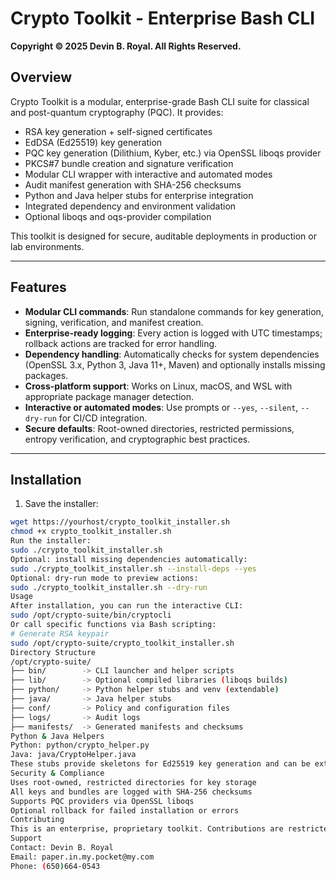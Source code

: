 # Crypto Toolkit - Enterprise Bash CLI

**Copyright © 2025 Devin B. Royal. All Rights Reserved.**

## Overview

Crypto Toolkit is a modular, enterprise-grade Bash CLI suite for classical and post-quantum cryptography (PQC). It provides:

- RSA key generation + self-signed certificates
- EdDSA (Ed25519) key generation
- PQC key generation (Dilithium, Kyber, etc.) via OpenSSL liboqs provider
- PKCS#7 bundle creation and signature verification
- Modular CLI wrapper with interactive and automated modes
- Audit manifest generation with SHA-256 checksums
- Python and Java helper stubs for enterprise integration
- Integrated dependency and environment validation
- Optional liboqs and oqs-provider compilation

This toolkit is designed for secure, auditable deployments in production or lab environments.

---

## Features

- **Modular CLI commands**: Run standalone commands for key generation, signing, verification, and manifest creation.
- **Enterprise-ready logging**: Every action is logged with UTC timestamps; rollback actions are tracked for error handling.
- **Dependency handling**: Automatically checks for system dependencies (OpenSSL 3.x, Python 3, Java 11+, Maven) and optionally installs missing packages.
- **Cross-platform support**: Works on Linux, macOS, and WSL with appropriate package manager detection.
- **Interactive or automated modes**: Use prompts or `--yes`, `--silent`, `--dry-run` for CI/CD integration.
- **Secure defaults**: Root-owned directories, restricted permissions, entropy verification, and cryptographic best practices.

---

## Installation

1. Save the installer:

```bash
wget https://yourhost/crypto_toolkit_installer.sh
chmod +x crypto_toolkit_installer.sh
Run the installer:
sudo ./crypto_toolkit_installer.sh
Optional: install missing dependencies automatically:
sudo ./crypto_toolkit_installer.sh --install-deps --yes
Optional: dry-run mode to preview actions:
sudo ./crypto_toolkit_installer.sh --dry-run
Usage
After installation, you can run the interactive CLI:
sudo /opt/crypto-suite/bin/cryptocli
Or call specific functions via Bash scripting:
# Generate RSA keypair
sudo /opt/crypto-suite/crypto_toolkit_installer.sh
Directory Structure
/opt/crypto-suite/
├── bin/        -> CLI launcher and helper scripts
├── lib/        -> Optional compiled libraries (liboqs builds)
├── python/     -> Python helper stubs and venv (extendable)
├── java/       -> Java helper stubs
├── conf/       -> Policy and configuration files
├── logs/       -> Audit logs
├── manifests/  -> Generated manifests and checksums
Python & Java Helpers
Python: python/crypto_helper.py
Java: java/CryptoHelper.java
These stubs provide skeletons for Ed25519 key generation and can be extended for PQC libraries.
Security & Compliance
Uses root-owned, restricted directories for key storage
All keys and bundles are logged with SHA-256 checksums
Supports PQC providers via OpenSSL liboqs
Optional rollback for failed installation or errors
Contributing
This is an enterprise, proprietary toolkit. Contributions are restricted and require code review and compliance validation.
Support
Contact: Devin B. Royal
Email: paper.in.my.pocket@my.com
Phone: (650)664-0543

